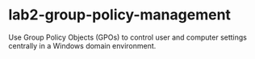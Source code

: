 # lab2-group-policy-management
Use Group Policy Objects (GPOs) to control user and computer settings centrally in a Windows domain environment.
